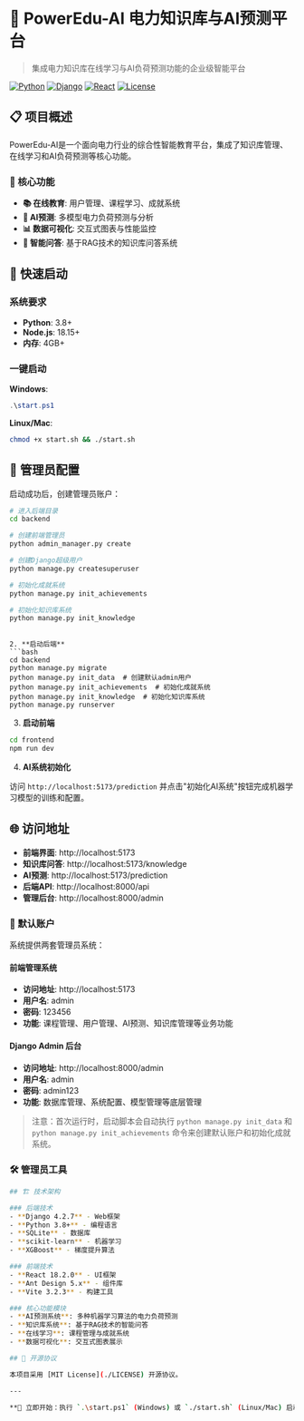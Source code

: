 # 🔌 PowerEdu-AI 电力知识库与AI预测平台

> 集成电力知识库在线学习与AI负荷预测功能的企业级智能平台

[![Python](https://img.shields.io/badge/Python-3.8+-3776ab.svg?logo=python&logoColor=white)](https://python.org)
[![Django](https://img.shields.io/badge/Django-4.2.7-092e20.svg?logo=django&logoColor=white)](https://djangoproject.com)
[![React](https://img.shields.io/badge/React-18.2.0-61dafb.svg?logo=react&logoColor=black)](https://reactjs.org)
[![License](https://img.shields.io/badge/License-MIT-yellow.svg)](./LICENSE)

## 📋 项目概述

PowerEdu-AI是一个面向电力行业的综合性智能教育平台，集成了知识库管理、在线学习和AI负荷预测等核心功能。

### 🎯 核心功能

- **📚 在线教育**: 用户管理、课程学习、成就系统
- **🤖 AI预测**: 多模型电力负荷预测与分析  
- **📊 数据可视化**: 交互式图表与性能监控
- **🧠 智能问答**: 基于RAG技术的知识库问答系统

## 🚀 快速启动

### 系统要求
- **Python**: 3.8+
- **Node.js**: 18.15+
- **内存**: 4GB+

### 一键启动

**Windows**:
```powershell
.\start.ps1
```

**Linux/Mac**:
```bash
chmod +x start.sh && ./start.sh
```

## 🔧 管理员配置

启动成功后，创建管理员账户：

```bash
# 进入后端目录
cd backend

# 创建前端管理员
python admin_manager.py create

# 创建Django超级用户
python manage.py createsuperuser

# 初始化成就系统
python manage.py init_achievements

# 初始化知识库系统
python manage.py init_knowledge
```
```

2. **启动后端**
```bash
cd backend
python manage.py migrate
python manage.py init_data  # 创建默认admin用户
python manage.py init_achievements  # 初始化成就系统
python manage.py init_knowledge  # 初始化知识库系统
python manage.py runserver
```

3. **启动前端**
```bash
cd frontend
npm run dev
```

4. **AI系统初始化**

访问 `http://localhost:5173/prediction` 并点击"初始化AI系统"按钮完成机器学习模型的训练和配置。

## 🌐 访问地址

- **前端界面**: http://localhost:5173
- **知识库问答**: http://localhost:5173/knowledge
- **AI预测**: http://localhost:5173/prediction  
- **后端API**: http://localhost:8000/api
- **管理后台**: http://localhost:8000/admin

### 🔑 默认账户

系统提供两套管理员系统：

#### 前端管理系统
- **访问地址**: http://localhost:5173
- **用户名**: admin
- **密码**: 123456
- **功能**: 课程管理、用户管理、AI预测、知识库管理等业务功能

#### Django Admin 后台
- **访问地址**: http://localhost:8000/admin  
- **用户名**: admin
- **密码**: admin123
- **功能**: 数据库管理、系统配置、模型管理等底层管理

> 注意：首次运行时，启动脚本会自动执行 `python manage.py init_data` 和 `python manage.py init_achievements` 命令来创建默认账户和初始化成就系统。

### 🛠️ 管理员工具

```bash
## 🏗️ 技术架构

### 后端技术
- **Django 4.2.7** - Web框架
- **Python 3.8+** - 编程语言  
- **SQLite** - 数据库
- **scikit-learn** - 机器学习
- **XGBoost** - 梯度提升算法

### 前端技术
- **React 18.2.0** - UI框架
- **Ant Design 5.x** - 组件库
- **Vite 3.2.3** - 构建工具

### 核心功能模块
- **AI预测系统**: 多种机器学习算法的电力负荷预测
- **知识库系统**: 基于RAG技术的智能问答
- **在线学习**: 课程管理与成就系统
- **数据可视化**: 交互式图表展示

## 📄 开源协议

本项目采用 [MIT License](./LICENSE) 开源协议。

---

**🚀 立即开始：执行 `.\start.ps1` (Windows) 或 `./start.sh` (Linux/Mac) 启动平台！**
